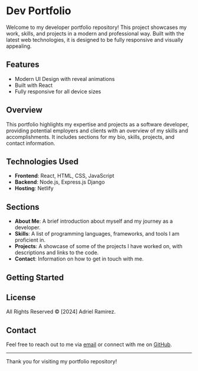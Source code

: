 # Dev Portfolio

Welcome to my developer portfolio repository! This project showcases my work, skills, and projects in a modern and professional way. Built with the latest web technologies, it is designed to be fully responsive and visually appealing.

## Features

- Modern UI Design with reveal animations
- Built with React
- Fully responsive for all device sizes

## Overview

This portfolio highlights my expertise and projects as a software developer, providing potential employers and clients with an overview of my skills and accomplishments. It includes sections for my bio, skills, projects, and contact information.

## Technologies Used

- **Frontend**: React, HTML, CSS, JavaScript
- **Backend**: Node.js, Express.js Django
- **Hosting**: Netlify

## Sections

- **About Me**: A brief introduction about myself and my journey as a developer.
- **Skills**: A list of programming languages, frameworks, and tools I am proficient in.
- **Projects**: A showcase of some of the projects I have worked on, with descriptions and links to the code.
- **Contact**: Information on how to get in touch with me.

## Getting Started

## License

All Rights Reserved © [2024] Adriel Ramirez.

## Contact

Feel free to reach out to me via [email](mailto:adrielramirez377@gmail.com) or connect with me on [GitHub](https://github.com/Adrielcodes).

---

Thank you for visiting my portfolio repository!
